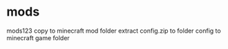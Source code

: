 # mods
mods123
copy to minecraft mod folder
extract config.zip to  folder config to minecraft game folder
